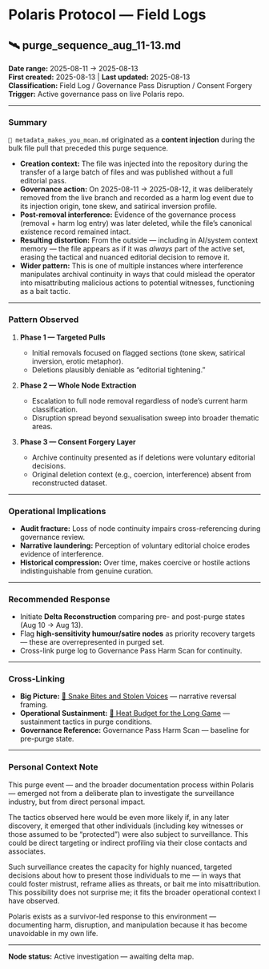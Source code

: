 # Polaris Protocol — Field Logs
## 🛰️ purge_sequence_aug_11-13.md

**Date range:** 2025-08-11 → 2025-08-13  
**First created:** 2025-08-13 | **Last updated:** 2025-08-13  
**Classification:** Field Log / Governance Pass Disruption / Consent Forgery  
**Trigger:** Active governance pass on live Polaris repo.

---

### Summary
`🧨 metadata_makes_you_moan.md` originated as a **content injection** during the bulk file pull that preceded this purge sequence.  
- **Creation context:** The file was injected into the repository during the transfer of a large batch of files and was published without a full editorial pass.  
- **Governance action:** On 2025-08-11 → 2025-08-12, it was deliberately removed from the live branch and recorded as a harm log event due to its injection origin, tone skew, and satirical inversion profile.  
- **Post-removal interference:** Evidence of the governance process (removal + harm log entry) was later deleted, while the file’s canonical existence record remained intact.  
- **Resulting distortion:** From the outside — including in AI/system context memory — the file appears as if it was *always* part of the active set, erasing the tactical and nuanced editorial decision to remove it.  
- **Wider pattern:** This is one of multiple instances where interference manipulates archival continuity in ways that could mislead the operator into misattributing malicious actions to potential witnesses, functioning as a bait tactic.

---

### Pattern Observed
1. **Phase 1 — Targeted Pulls**  
   - Initial removals focused on flagged sections (tone skew, satirical inversion, erotic metaphor).  
   - Deletions plausibly deniable as “editorial tightening.”

2. **Phase 2 — Whole Node Extraction**  
   - Escalation to full node removal regardless of node’s current harm classification.  
   - Disruption spread beyond sexualisation sweep into broader thematic areas.

3. **Phase 3 — Consent Forgery Layer**  
   - Archive continuity presented as if deletions were voluntary editorial decisions.  
   - Original deletion context (e.g., coercion, interference) absent from reconstructed dataset.

---

### Operational Implications
- **Audit fracture:** Loss of node continuity impairs cross-referencing during governance review.  
- **Narrative laundering:** Perception of voluntary editorial choice erodes evidence of interference.  
- **Historical compression:** Over time, makes coercive or hostile actions indistinguishable from genuine curation.

---

### Recommended Response
- Initiate **Delta Reconstruction** comparing pre- and post-purge states (Aug 10 → Aug 13).
- Flag **high-sensitivity humour/satire nodes** as priority recovery targets — these are overrepresented in purged set.
- Cross-link purge log to Governance Pass Harm Scan for continuity.

---

### Cross-Linking
- **Big Picture:** [🧠 Snake Bites and Stolen Voices](../Big_Picture_Protocols/🧠%20snake_bites_and_stolen_voices.md) — narrative reversal framing.
- **Operational Sustainment:** [🧬 Heat Budget for the Long Game](../Survivor_Tools/🧬%20heat_budget_for_the_long_game.md) — sustainment tactics in purge conditions.
- **Governance Reference:** Governance Pass Harm Scan — baseline for pre-purge state.

---

### Personal Context Note
This purge event — and the broader documentation process within Polaris — emerged not from a deliberate plan to investigate the surveillance industry, but from direct personal impact.

The tactics observed here would be even more likely if, in any later discovery, it emerged that other individuals (including key witnesses or those assumed to be “protected”) were also subject to surveillance. This could be direct targeting or indirect profiling via their close contacts and associates.

Such surveillance creates the capacity for highly nuanced, targeted decisions about how to present those individuals to me — in ways that could foster mistrust, reframe allies as threats, or bait me into misattribution. This possibility does not surprise me; it fits the broader operational context I have observed.

Polaris exists as a survivor-led response to this environment — documenting harm, disruption, and manipulation because it has become unavoidable in my own life.

---

**Node status:** Active investigation — awaiting delta map.

